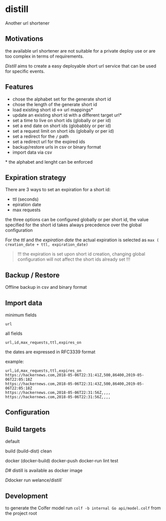 # distill

Another url shortener 

## Motivations

the available url shortener are not suitable for a private deploy use or are too complex in terms of requirements.

*Distill* aims to create a easy deployable short url service
that can be used for specific events.


## Features 

- chose the alphabet set for the generate short id
- chose the length of the generate short id
- load existing short id <-> url mappings*
- update an existing short id with a different target url*
- set a time to live on short ids (globally or per id) 
- set a end date on short ids (globabbly or per id)
- set a request limit on short ids (globally or per id)
- set a redirect for the `/` path
- set a redirect url for the expired ids
- backup/restore urls in csv or binary format
- import data via csv

\* the alphabet and lenght can be enforced

## Expiration strategy

There are 3 ways to set an expiration for a short id:
 - ttl (seconds)
 - epiration date
 - max requests

the three options can be configured globally or per short id, 
the value specified for the short id takes always precedence over the 
global configuration

For the *ttl* and the *expiration date* the actual expiration is selected as 
` max ( creation_date + ttl, expiration_date) `

> !!! the expiration is set upon short id creation, changing global configuration 
> will not affect the short ids already set !!!

## Backup / Restore

Offline backup in csv and binary format

## Import data

minimum fields 

```url```

all fields 

```url,id,max_requests,ttl,expires_on```

the dates are expressed in RFC3339 format

example: 

```
url,id,max_requests,ttl,expires_on
https://hackernews.com,2018-05-06T22:31:41Z,500,86400,2019-05-06T22:05:18Z
https://hackernews.com,2018-05-06T22:31:43Z,500,86400,2019-05-06T22:05:18Z
https://hackernews.com,2018-05-06T22:31:56Z,,,,
https://hackernews.com,2018-05-06T22:31:56Z,,,,
```



## Configuration 





## Build targets

default 

build (build-dist)
clean 

docker (docker-build) 
docker-push 
docker-run 
lint 
test

*D#* distill is available as docker image

*D*docker run welance/distill`

## Development
to generate the Colfer model run 
`colf -b internal Go api/model.colf` from the project root